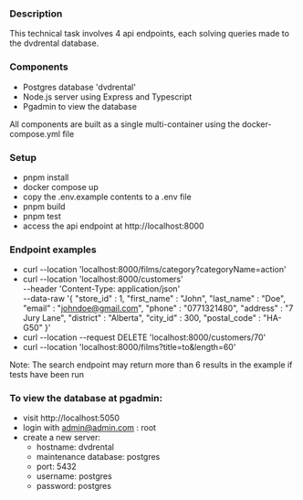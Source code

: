### Description
This technical task involves 4 api endpoints, each solving queries made to the dvdrental database. 

### Components
- Postgres database 'dvdrental' 
- Node.js server using Express and Typescript
- Pgadmin to view the database 

All components are built as a single multi-container using the docker-compose.yml file

### Setup 
- pnpm install
- docker compose up
- copy the .env.example contents to a .env file
- pnpm build
- pnpm test
- access the api endpoint at http://localhost:8000

### Endpoint examples
- curl --location 'localhost:8000/films/category?categoryName=action'
- curl --location 'localhost:8000/customers' \
  --header 'Content-Type: application/json' \
  --data-raw '{
    "store_id" : 1,
    "first_name" : "John",
    "last_name" : "Doe",
    "email" : "johndoe@gmail.com",
    "phone" : "0771321480",
    "address" : "7 Jury Lane",
    "district" : "Alberta",
    "city_id" : 300,
    "postal_code" : "HA-G50"
  }'
- curl --location --request DELETE 'localhost:8000/customers/70'
- curl --location 'localhost:8000/films?title=to&length=60'


Note: The search endpoint may return more than 6 results in the example if tests have been run

### To view the database at pgadmin: 
- visit http://localhost:5050
- login with admin@admin.com : root
- create a new server:
     - hostname: dvdrental
     - maintenance database: postgres
     - port: 5432
     - username: postgres
     - password: postgres
 






   

